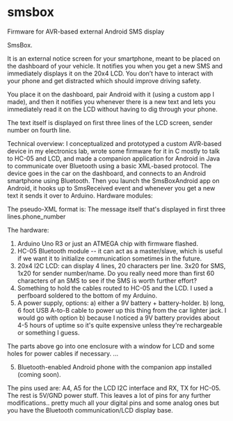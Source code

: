 # smsbox
Firmware for AVR-based external Android SMS display

SmsBox. 

It is an external notice screen for your smartphone, meant to be placed on the dashboard of your vehicle. It notifies you when you get a new SMS and immediately displays it on the 20x4 LCD. You don’t have to interact with your phone and get distracted which should improve driving safety.

You place it on the dashboard, pair Android with it (using a custom app I made), and then it notifies you whenever there is a new text and lets you immediately read it on the LCD without having to dig through your phone.

The text itself is displayed on first three lines of the LCD screen, sender number on fourth line.

Technical overview: I conceptualized and prototyped a custom AVR-based device in my electronics lab, wrote some firmware for it in C mostly to talk to HC-05 and LCD, and made a companion application for Android in Java to communicate over Bluetooth using a basic XML-based protocol. The device goes in the car on the dashboard, and connects to an Android smartphone using Bluetooth. Then you launch the SmsBoxAndroid app on Android, it hooks up to SmsReceived event and whenever you get a new text it sends it over to Arduino.  Hardware modules:

The pseudo-XML format is: <sms><msg>The message itself that's displayed in first three lines.</msg><sender>phone_number</sender></sms>

The hardware:

1) Arduino Uno R3 or just an ATMEGA chip with firmware flashed.
2) HC-05 Bluetooth module -- it can act as a master/slave, which is useful if we want it to initialize communication sometimes in the future.
3) 20x4 I2C LCD: can display 4 lines, 20 characters per line. 
   3x20 for SMS, 1x20 for sender number/name. Do you really need more than first 60 characters of an SMS to see if the SMS is worth
   further effort?
4) Something to hold the cables routed to HC-05 and the LCD. I used a perfboard soldered to the bottom of my Arduino.
5) A power supply, options: 
   a) either a 9V battery + battery-holder. 
   b) long, 6 foot USB A-to-B cable to power up this thing from the car lighter jack.
  I would go with option b) because I noticed a 9V battery provides about 4-5 hours of uptime so it's quite expensive unless they're rechargeable or something I guess.

The parts above go into one enclosure with a window for LCD and some holes for power cables if necessary.
...

5) Bluetooth-enabled Android phone with the companion app installed (coming soon).

The pins used are: A4, A5 for the LCD I2C interface and RX, TX for HC-05. The rest is 5V/GND power stuff. This leaves a lot of pins for any further modifications.. pretty much all your digital pins and some analog ones but you have the Bluetooth communication/LCD display base.
